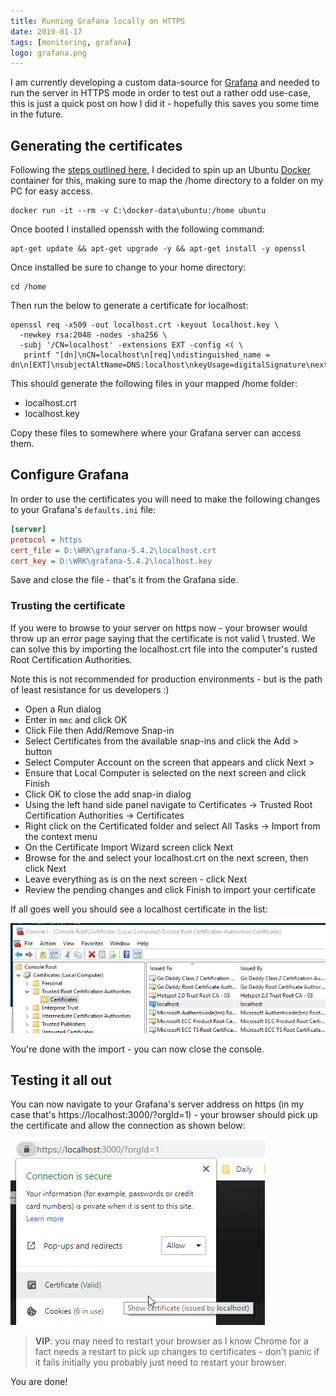 ```yaml
---
title: Running Grafana locally on HTTPS
date: 2019-01-17
tags: [monitoring, grafana]
logo: grafana.png
---
```


I am currently developing a custom data-source for [Grafana](https://grafana.com/) and needed to run the server in HTTPS mode in order to test out a rather odd use-case, this is just a quick post on how I did it - hopefully this saves you some time in the future.

## Generating the certificates

Following the [steps outlined here](https://letsencrypt.org/docs/certificates-for-localhost/), I decided to spin up an Ubuntu [Docker](https://www.docker.com/) container for this, making sure to map the /home directory to a folder on my PC for easy access.

```
docker run -it --rm -v C:\docker-data\ubuntu:/home ubuntu
```

Once booted I installed openssh with the following command:

```
apt-get update && apt-get upgrade -y && apt-get install -y openssl
```

Once installed be sure to change to your home directory:

```
cd /home
```

Then run the below to generate a certificate for localhost:

```
openssl req -x509 -out localhost.crt -keyout localhost.key \
  -newkey rsa:2048 -nodes -sha256 \
  -subj '/CN=localhost' -extensions EXT -config <( \
   printf "[dn]\nCN=localhost\n[req]\ndistinguished_name = dn\n[EXT]\nsubjectAltName=DNS:localhost\nkeyUsage=digitalSignature\nextendedKeyUsage=serverAuth")
```

This should generate the following files in your mapped /home folder:

- localhost.crt
- localhost.key

Copy these files to somewhere where your Grafana server can access them.

## Configure Grafana

In order to use the certificates you will need to make the following changes to your Grafana's `defaults.ini` file:

```ini
[server]
protocol = https
cert_file = D:\WRK\grafana-5.4.2\localhost.crt
cert_key = D:\WRK\grafana-5.4.2\localhost.key
```

Save and close the file - that's it from the Grafana side.

### Trusting the certificate

If you were to browse to your server on https now - your browser would throw up an error page saying that the certificate is not valid \ trusted. We can solve this by importing the localhost.crt file into the computer's rusted Root Certification Authorities.

Note this is not recommended for production environments - but is the path of least resistance for us developers :)

- Open a Run dialog
- Enter in `mmc` and click OK
- Click File then Add/Remove Snap-in
- Select Certificates from the available snap-ins and click the Add > button
- Select Computer Account on the screen that appears and click Next >
- Ensure that Local Computer is selected on the next screen and click Finish
- Click OK to close the add snap-in dialog
- Using the left hand side panel navigate to Certificates -> Trusted Root Certification Authorities -> Certificates
- Right click on the Certificated folder and select All Tasks -> Import from the context menu
- On the Certificate Import Wizard screen click Next
- Browse for the and select your localhost.crt on the next screen, then click Next
- Leave everything as is on the next screen - click Next
- Review the pending changes and click Finish to import your certificate

If all goes well you should see a localhost certificate in the list:

<img src="./001.png" alt="" />

You're done with the import - you can now close the console.

## Testing it all out

You can now navigate to your Grafana's server address on https (in my case that's https://localhost:3000/?orgId=1) - your browser should pick up the certificate and allow the connection as shown below:

<img src="./002.png" alt="" />

> **VIP**: you may need to restart your browser as I know Chrome for a fact needs a restart to pick up changes to certificates - don't panic if it fails initially you probably just need to restart your browser.

You are done!
